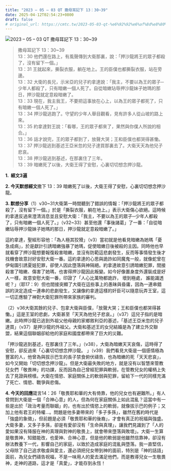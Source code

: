 ```yaml
---
title: "2023 – 05 – 03 QT 撒母耳記下 13：30~39"
date: 2025-04-12T02:54:23+0800
draft: false
# original_url: https://cmtc.tw/2023-05-03-qt-%e6%92%92%e6%af%8d%e8%80%b3%e8%a8%98%e4%b8%8b-13%ef%bc%9a3039
---
```


![2023 – 05 – 03 QT 撒母耳記下 13：30~39](/images/qt.jpg  "2023 – 05 – 03 QT 撒母耳記下 13：30~39")

> 撒母耳記下 13：30~39  
> 13：30 他們還在路上，有風聲傳到大衛那裏，說：「押沙龍將王的眾子都殺了，沒有留下一個。」  
> 13：31 王就起來，撕裂衣服，躺在地上。王的臣僕也都撕裂衣服，站在旁邊。  
> 13：32 大衛的長兄，示米亞的兒子約拿達說：「我主，不要以為王的眾子─少年人都殺了，只有暗嫩一個人死了。自從暗嫩玷辱押沙龍妹子她瑪的那日，押沙龍就定意殺暗嫩了。  
> 13：33 現在，我主我王，不要把這事放在心上，以為王的眾子都死了，只有暗嫩一個人死了。」  
> 13：34 押沙龍逃跑了。守望的少年人舉目觀看，見有許多人從山坡的路上來。  
> 13：35 約拿達對王說：「看哪，王的眾子都來了，果然與你僕人所說的相合。」  
> 13：36 話才說完，王的眾子都到了，放聲大哭；王和臣僕也都哭得甚慟。  
> 13：37 押沙龍逃到基述王亞米忽的兒子達買那裏去了。大衛天天為他兒子悲哀。  
> 13：38 押沙龍逃到基述，在那裏住了三年。  
> 13：39 暗嫩死了以後，大衛王得了安慰，心裏切切想念押沙龍。

**1.  經文3遍**

**2. 今天默想經文**撒下 13：39 暗嫩死了以後，大衛王得了安慰，心裏切切想念押沙龍。

**3. 默想分享**（1）v30~31大衛第一時間聽到了錯誤的情報：「押沙龍將王的眾子都殺了，沒有留下一個。」於是「撕裂衣服，躺在地上。」表示大衛傷心欲絕。這時候約拿達反過來澄清消息並且安慰大衛：「我主，不要以為王的眾子─少年人都殺了，只有暗嫩一個人死了。」（v32~33）甚至他還「事後諸葛」了一番：「自從暗嫩玷辱押沙龍妹子她瑪的那日，押沙龍就定意殺暗嫩了。」

這約拿達，聖經形容他：「為人極其狡猾」（v3）當初就是他看見暗嫩為她瑪「憂急成病」，於是獻計引誘暗嫩強暴了她瑪，促使暗嫩日後被殺的主因。同時他也早就看穿了押沙龍想要報復殺害暗嫩，並沒有防範這悲劇發生，反而等事情發生後才找機會故意討好安慰大衛一番。這約拿達的心思與詭詐如同魔鬼一般，就像蛇曾在伊甸園引誘夏娃犯罪，卻使人因此墮落與神隔絕。約拿達故意引誘暗嫩犯罪，間接殺害了暗嫩、傷害了她瑪，也害得押沙龍因此叛變。如今好像置身度外還裝成是好人一樣，故意安慰大衛一番，印證了「人心比萬物都詭詐， 壞到極處， 誰能識透呢？」（耶17：9）但也間接突顯了大衛在這些事上的愚昧與昏庸，因為一連串錯誤的決定造成一連串的悲劇發生，又讓像約拿達這樣的奸臣可以隨意玩弄王室，這一切正應驗了神對大衛犯罪所帶來家族的審判。

（2）v36大衛其餘的兒子、包拿大衛與臣僕，「放聲大哭；王和臣僕也都哭得甚慟。」這是王室的悲劇，大衛甚至「天天為他兒子悲哀。」（v37）這兒子指的是暗嫩。此時押沙龍已逃到外祖父他母親的家鄉敘利亞的基述，「基述王亞米忽的兒子達買」（v37）是押沙龍的外祖父。大衛和基述王的女兒結婚是為了建立外交聯盟，結果這個聯姻卻給他的家庭和國度都帶來了巨大的災難。

「押沙龍逃到基述，在那裏住了三年。」（v38），大衛為暗嫩天天哀傷，這時得了安慰，卻反過來「心裏切切想念押沙龍。 」（v39）我們看見大衛是一個感情極為豐富的人，他曾為與拔示巴生的長子禁食俯伏禱告，也為暗嫩的死「天天悲哀」，如今又開始「切切想念押沙龍」。但是大衛最失敗的地方，就是沒有以智慧來管教兒女們「敬畏神」的功課，反而因為自己曾經犯罪與軟弱，在管教兒女的權柄上失去了見證與榜樣。大衛在情慾、家庭關係上的軟弱與犯罪，留給下一代的同樣充滿了死亡、情慾、戰爭與悲傷。

**4. 今天的回應**箴言14：26「敬畏耶和華的大有倚靠，他的兒女也有避難所。」有人曾問到大衛是一個「合神心意」的人，但為何在家庭關係上如此混亂？這當中有一些是出於「政治考量而聯姻」的，也有出於情慾上的軟弱，就像拔示巴的例子；又加上他有君王的特權…。問題是他多妻帶來的「多子多孫」，雖然在舊約時代是「強盛的象徵」，但前題是必須「敬畏耶和華的後裔」，才會有真正的祝福與強盛。大衛多妻，又多子多孫，卻是有愛卻沒有「生命與真理」，讓我們見識到了「人的愛如果沒有降服在神的真理與對神的敬畏上，就會帶來墮落與敗壞」。大衛一生算是敬畏神，知錯能改，也愛神、合神心意，但是他的軟弱是他雖然信靠神，卻沒有辦法教養下一代，影響自己的家庭，以致於造成家庭的混亂與墮落。我一直堅信，父母除了自己追求敬虔與愛主，還必須把兒女帶到神的面前，特別是「神的話語」面前，為兒女們禱告祝福，不是一味用人的愛去滿足他們，而是教導兒女一生敬畏神，走神的道路，這才是「真愛」，才能存到永恆！